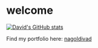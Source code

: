 # welcome

[![David's GitHub stats](https://github-readme-stats.vercel.app/api?username=nagoldivad)](https://github.com/nagoldivad/github-readme-stats)

Find my portfolio here: [nagoldivad](https://www.nagoldivad.com/)
